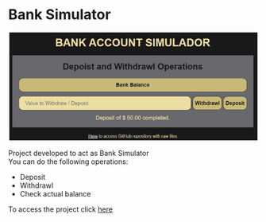 # Bank Simulator

<p align="center">
  <img src="bank_simulator_logo.png" width="500">
</p>

<p>Project developed to act as Bank Simulator<br>
You can do the following operations:
</p>
<ul>
  <li>Deposit</li>
  <li>Withdrawl</li>
  <li>Check actual balance</li>
</ul>
<p>To access the project click <a href='https://to-do-list-js-dusky.vercel.app/'>here</a> </p>
